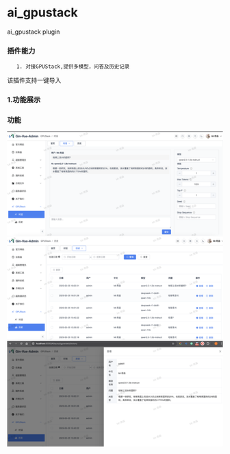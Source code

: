 # ai_gpustack
ai_gpustack plugin

### 插件能力
```
   1. 对接GPUStack,提供多模型，问答及历史记录
```
该插件支持一键导入

### 1.功能展示

### 功能 
![问答](https://github.com/eagle9527/ai_gpustack/blob/main/chart.png?raw=true)
![历史](https://github.com/eagle9527/ai_gpustack/blob/main/history.png?raw=true)
![历史详情](https://github.com/eagle9527/ai_gpustack/blob/main/history_detail.png?raw=true)
